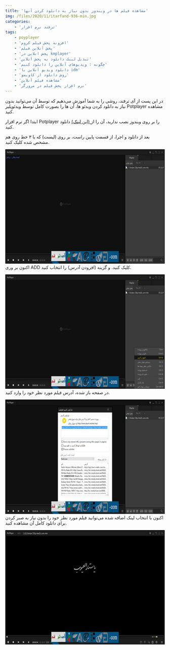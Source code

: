 ```yaml
---
title: 'مشاهده فیلم ها در ویندوز بدون نیاز به دانلود کردن آنها'
img: /files/2020/11/itarfand-936-min.jpg
categories:
    - 'ترفند نرم افزار'
tags:
    - poyplayer
    - 'افزونه پخش فیلم کروم'
    - 'پخش آنلاین فیلم'
    - 'پخش انلاین در kmplayer'
    - 'تبدیل لینک دانلود به پخش آنلاین'
    - 'چگونه : ویدیوهای آنلاین را دانلود کنیم'
    - 'دانلود ویدیو آنلاین با idm'
    - 'روش دانلود از کاویمو'
    - 'مشاهده فیلم آنلاین'
    - 'نرم افزار پخش فیلم در مرورگر'
---
```


در این پست از آی ترفند، روشی را به شما آموزش می‌دهیم که توسط آن می‌توانید بدون نیاز به دانلود کردن ویدئو ها، آن ها را بصورت کامل توسط ویدئوپلیر Potplayer مشاهده کنید.

ابتدا اگر نرم افزار Potplayer را بر روی ویندوز نصب ندارید، آن را از[ (این لینک)](https://soft98.ir/multi-media/player/2438-daum-potplayer.html) دانلود کنید.

بعد از دانلود و اجرا، از قسمت پایین راست، بر روی (لیست) که با ۳ خط روی هم مشخص شده کلیک کنید.

![mhkarami97](/files/2020/11/itarfand-932-min.jpg)  
اکنون بر وری ADD کلیک کنید. و گزینه (افزودن آدرس) را انتخاب کنید.

![mhkarami97](/files/2020/11/itarfand-933-min.jpg)  
در صفحه باز شده، آدرس فیلم مورد نظر خود را وارد کنید.

![mhkarami97](/files/2020/11/itarfand-934-min.jpg)  
اکنون با انتخاب لینک اضافه شده می‌توانید فیلم مورد نظر خود را بدون نیاز به صبر کردن برای دانلود کامل آن مشاهده کنید.

![mhkarami97](/files/2020/11/itarfand-935-min.jpg)  
